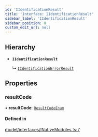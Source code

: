```yaml
---
id: 'IIdentificationResult'
title: 'Interface: IIdentificationResult'
sidebar_label: 'IIdentificationResult'
sidebar_position: 0
custom_edit_url: null
---
```


## Hierarchy

-   **`IIdentificationResult`**

    ↳ [`IIdentificationErrorResult`](IIdentificationErrorResult.md)

## Properties

### resultCode

• **resultCode**: [`ResultCodeEnum`](../enums/ResultCodeEnum.md)

#### Defined in

[model/interfaces/INativeModules.ts:7](https://github.com/tokenstreet-tech/react-native-idnow-videoident/blob/ab5f05b/src/model/interfaces/INativeModules.ts#L7)
